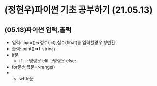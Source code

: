 # (정현우)파이썬 기초 공부하기 (21.05.13)
## (05.13)파이썬 입력,출력
+ 입력: inpur()=>정수(int),실수(float)를 입력할경우 형변환
+ 출력: print()=>f-string\
+ if문
  + if ...: 명령문 elif...:명령문 else:
+ for문:반복문=>range()
+  + while문
